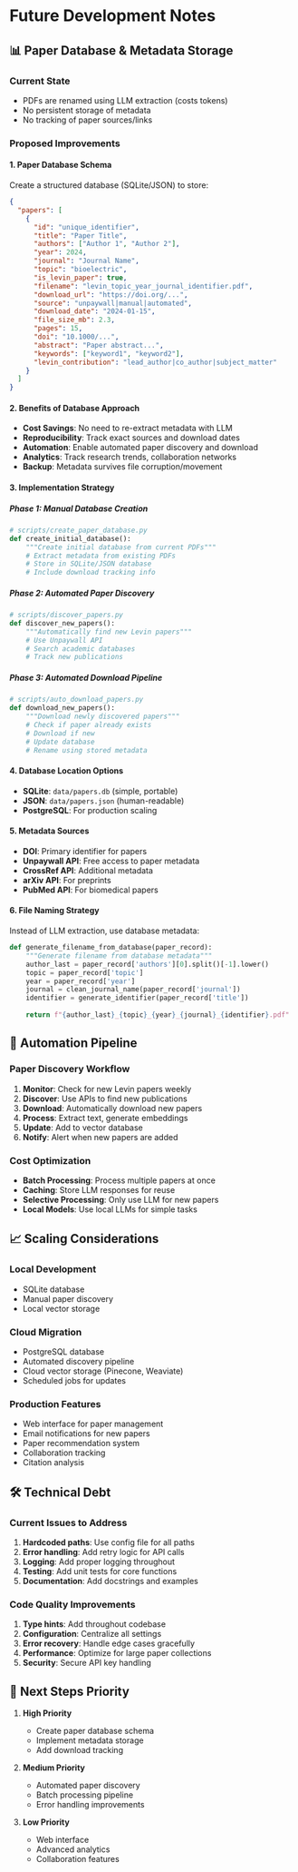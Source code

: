 # Future Development Notes

## 📊 Paper Database & Metadata Storage

### Current State
- PDFs are renamed using LLM extraction (costs tokens)
- No persistent storage of metadata
- No tracking of paper sources/links

### Proposed Improvements

#### 1. Paper Database Schema
Create a structured database (SQLite/JSON) to store:

```json
{
  "papers": [
    {
      "id": "unique_identifier",
      "title": "Paper Title",
      "authors": ["Author 1", "Author 2"],
      "year": 2024,
      "journal": "Journal Name",
      "topic": "bioelectric",
      "is_levin_paper": true,
      "filename": "levin_topic_year_journal_identifier.pdf",
      "download_url": "https://doi.org/...",
      "source": "unpaywall|manual|automated",
      "download_date": "2024-01-15",
      "file_size_mb": 2.3,
      "pages": 15,
      "doi": "10.1000/...",
      "abstract": "Paper abstract...",
      "keywords": ["keyword1", "keyword2"],
      "levin_contribution": "lead_author|co_author|subject_matter"
    }
  ]
}
```

#### 2. Benefits of Database Approach
- **Cost Savings**: No need to re-extract metadata with LLM
- **Reproducibility**: Track exact sources and download dates
- **Automation**: Enable automated paper discovery and download
- **Analytics**: Track research trends, collaboration networks
- **Backup**: Metadata survives file corruption/movement

#### 3. Implementation Strategy

##### Phase 1: Manual Database Creation
```python
# scripts/create_paper_database.py
def create_initial_database():
    """Create initial database from current PDFs"""
    # Extract metadata from existing PDFs
    # Store in SQLite/JSON database
    # Include download tracking info
```

##### Phase 2: Automated Paper Discovery
```python
# scripts/discover_papers.py
def discover_new_papers():
    """Automatically find new Levin papers"""
    # Use Unpaywall API
    # Search academic databases
    # Track new publications
```

##### Phase 3: Automated Download Pipeline
```python
# scripts/auto_download_papers.py
def download_new_papers():
    """Download newly discovered papers"""
    # Check if paper already exists
    # Download if new
    # Update database
    # Rename using stored metadata
```

#### 4. Database Location Options
- **SQLite**: `data/papers.db` (simple, portable)
- **JSON**: `data/papers.json` (human-readable)
- **PostgreSQL**: For production scaling

#### 5. Metadata Sources
- **DOI**: Primary identifier for papers
- **Unpaywall API**: Free access to paper metadata
- **CrossRef API**: Additional metadata
- **arXiv API**: For preprints
- **PubMed API**: For biomedical papers

#### 6. File Naming Strategy
Instead of LLM extraction, use database metadata:
```python
def generate_filename_from_database(paper_record):
    """Generate filename from database metadata"""
    author_last = paper_record['authors'][0].split()[-1].lower()
    topic = paper_record['topic']
    year = paper_record['year']
    journal = clean_journal_name(paper_record['journal'])
    identifier = generate_identifier(paper_record['title'])
    
    return f"{author_last}_{topic}_{year}_{journal}_{identifier}.pdf"
```

## 🔄 Automation Pipeline

### Paper Discovery Workflow
1. **Monitor**: Check for new Levin papers weekly
2. **Discover**: Use APIs to find new publications
3. **Download**: Automatically download new papers
4. **Process**: Extract text, generate embeddings
5. **Update**: Add to vector database
6. **Notify**: Alert when new papers are added

### Cost Optimization
- **Batch Processing**: Process multiple papers at once
- **Caching**: Store LLM responses for reuse
- **Selective Processing**: Only use LLM for new papers
- **Local Models**: Use local LLMs for simple tasks

## 📈 Scaling Considerations

### Local Development
- SQLite database
- Manual paper discovery
- Local vector storage

### Cloud Migration
- PostgreSQL database
- Automated discovery pipeline
- Cloud vector storage (Pinecone, Weaviate)
- Scheduled jobs for updates

### Production Features
- Web interface for paper management
- Email notifications for new papers
- Paper recommendation system
- Collaboration tracking
- Citation analysis

## 🛠️ Technical Debt

### Current Issues to Address
1. **Hardcoded paths**: Use config file for all paths
2. **Error handling**: Add retry logic for API calls
3. **Logging**: Add proper logging throughout
4. **Testing**: Add unit tests for core functions
5. **Documentation**: Add docstrings and examples

### Code Quality Improvements
1. **Type hints**: Add throughout codebase
2. **Configuration**: Centralize all settings
3. **Error recovery**: Handle edge cases gracefully
4. **Performance**: Optimize for large paper collections
5. **Security**: Secure API key handling

## 🎯 Next Steps Priority

1. **High Priority**
   - Create paper database schema
   - Implement metadata storage
   - Add download tracking

2. **Medium Priority**
   - Automated paper discovery
   - Batch processing pipeline
   - Error handling improvements

3. **Low Priority**
   - Web interface
   - Advanced analytics
   - Collaboration features 